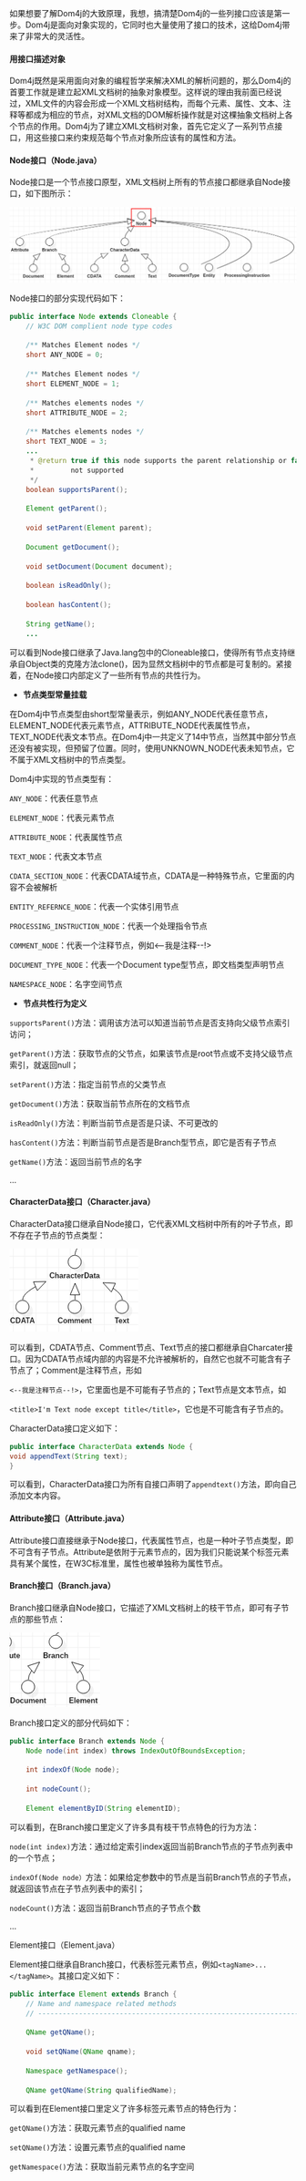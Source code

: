 如果想要了解Dom4j的大致原理，我想，搞清楚Dom4j的一些列接口应该是第一步。Dom4j是面向对象实现的，它同时也大量使用了接口的技术，这给Dom4j带来了非常大的灵活性。

#### 用接口描述对象

Dom4j既然是采用面向对象的编程哲学来解决XML的解析问题的，那么Dom4j的首要工作就是建立起XML文档树的抽象对象模型。这样说的理由我前面已经说过，XML文件的内容会形成一个XML文档树结构，而每个元素、属性、文本、注释等都成为相应的节点，对XML文档的DOM解析操作就是对这棵抽象文档树上各个节点的作用。Dom4j为了建立XML文档树对象，首先它定义了一系列节点接口，用这些接口来约束规范每个节点对象所应该有的属性和方法。

#### Node接口（Node.java）

Node接口是一个节点接口原型，XML文档树上所有的节点接口都继承自Node接口，如下图所示：

![](/assets/nodetree1.png)

Node接口的部分实现代码如下：

```java
public interface Node extends Cloneable {
    // W3C DOM complient node type codes

    /** Matches Element nodes */
    short ANY_NODE = 0;

    /** Matches Element nodes */
    short ELEMENT_NODE = 1;

    /** Matches elements nodes */
    short ATTRIBUTE_NODE = 2;

    /** Matches elements nodes */
    short TEXT_NODE = 3;
    ...
     * @return true if this node supports the parent relationship or false it is
     *         not supported
     */
    boolean supportsParent();

    Element getParent();

    void setParent(Element parent);

    Document getDocument();

    void setDocument(Document document);

    boolean isReadOnly();

    boolean hasContent();

    String getName();
    ...
```

可以看到Node接口继承了Java.lang包中的Cloneable接口，使得所有节点支持继承自Object类的克隆方法clone\(\)，因为显然文档树中的节点都是可复制的。紧接着，在Node接口内部定义了一些所有节点的共性行为。

* **节点类型常量挂载**

在Dom4j中节点类型由short型常量表示，例如ANY\_NODE代表任意节点，ELEMENT\_NODE代表元素节点，ATTRIBUTE\_NODE代表属性节点，TEXT\_NODE代表文本节点。在Dom4j中一共定义了14中节点，当然其中部分节点还没有被实现，但预留了位置。同时，使用UNKNOWN\_NODE代表未知节点，它不属于XML文档树中的节点类型。

Dom4j中实现的节点类型有：

`ANY_NODE`：代表任意节点

`ELEMENT_NODE`：代表元素节点

`ATTRIBUTE_NODE`：代表属性节点

`TEXT_NODE`：代表文本节点

`CDATA_SECTION_NODE`：代表CDATA域节点，CDATA是一种特殊节点，它里面的内容不会被解析

`ENTITY_REFERNCE_NODE`：代表一个实体引用节点

`PROCESSING_INSTRUCTION_NODE`：代表一个处理指令节点

`COMMENT_NODE`：代表一个注释节点，例如&lt;--我是注释--!&gt;

`DOCUMENT_TYPE_NODE`：代表一个Document type型节点，即文档类型声明节点

`NAMESPACE_NODE`：名字空间节点

* **节点共性行为定义**

`supportsParent()`方法：调用该方法可以知道当前节点是否支持向父级节点索引访问；

`getParent()`方法：获取节点的父节点，如果该节点是root节点或不支持父级节点索引，就返回null；

`setParent()`方法：指定当前节点的父类节点

`getDocument()`方法：获取当前节点所在的文档节点

`isReadOnly()`方法：判断当前节点是否是只读、不可更改的

`hasContent()`方法：判断当前节点是否是Branch型节点，即它是否有子节点

`getName()`方法：返回当前节点的名字

...

#### CharacterData接口（Character.java）

CharacterData接口继承自Node接口，它代表XML文档树中所有的叶子节点，即不存在子节点的节点类型：

![](/assets/cdtree.png)

可以看到，CDATA节点、Comment节点、Text节点的接口都继承自Charcater接口。因为CDATA节点域内部的内容是不允许被解析的，自然它也就不可能含有子节点了；Comment是注释节点，形如

`<--我是注释节点--!>`，它里面也是不可能有子节点的；Text节点是文本节点，如

`<title>I'm Text node except title</title>`，它也是不可能含有子节点的。

CharacterData接口定义如下：

```java
public interface CharacterData extends Node {
void appendText(String text);
}
```

可以看到，CharacterData接口为所有自接口声明了`appendtext()`方法，即向自己添加文本内容。

#### Attribute接口（Attribute.java）

Attribute接口直接继承于Node接口，代表属性节点，也是一种叶子节点类型，即不可含有子节点。Attribute是依附于元素节点的，因为我们只能说某个标签元素具有某个属性，在W3C标准里，属性也被单独称为属性节点。

#### Branch接口（Branch.java）

Branch接口继承自Node接口，它描述了XML文档树上的枝干节点，即可有子节点的那些节点：

![](/assets/bhtree.png)

Branch接口定义的部分代码如下：

```java
public interface Branch extends Node {
    Node node(int index) throws IndexOutOfBoundsException;

    int indexOf(Node node);

    int nodeCount();

    Element elementByID(String elementID);
```

可以看到，在Branch接口里定义了许多具有枝干节点特色的行为方法：

`node(int index)`方法：通过给定索引index返回当前Branch节点的子节点列表中的一个节点；

`indexOf(Node node）`方法：如果给定参数中的节点是当前Branch节点的子节点，就返回该节点在子节点列表中的索引；

`nodeCount()`方法：返回当前Branch节点的子节点个数

...

Element接口（Element.java）

Element接口继承自Branch接口，代表标签元素节点，例如`<tagName>...</tagName>`。其接口定义如下：

```java
public interface Element extends Branch {
    // Name and namespace related methods
    // -------------------------------------------------------------------------

    QName getQName();

    void setQName(QName qname);

    Namespace getNamespace();

    QName getQName(String qualifiedName);
```

可以看到在Element接口里定义了许多标签元素节点的特色行为：

`getQName()`方法：获取元素节点的qualified name

`setQName()`方法：设置元素节点的qualified name

`getNamespace()`方法：获取当前元素节点的名字空间

